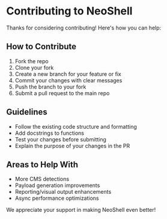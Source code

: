 # Contributing to NeoShell

Thanks for considering contributing! Here's how you can help:

## How to Contribute

1. Fork the repo
2. Clone your fork
3. Create a new branch for your feature or fix
4. Commit your changes with clear messages
5. Push the branch to your fork
6. Submit a pull request to the main repo

## Guidelines

- Follow the existing code structure and formatting
- Add docstrings to functions
- Test your changes before submitting
- Explain the purpose of your changes in the PR

## Areas to Help With

- More CMS detections
- Payload generation improvements
- Reporting/visual output enhancements
- Async performance optimizations

We appreciate your support in making NeoShell even better!
